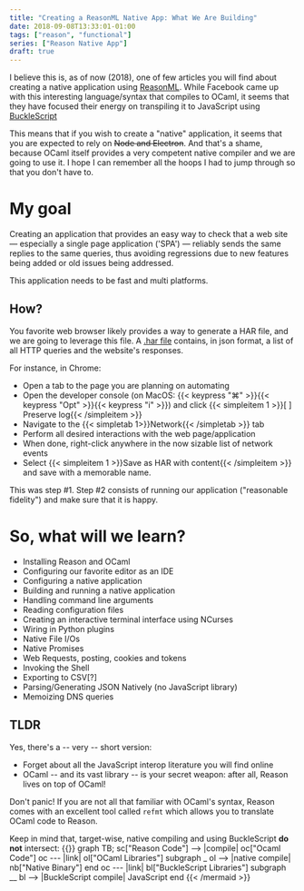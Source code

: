 ```yaml
---
title: "Creating a ReasonML Native App: What We Are Building"
date: 2018-09-08T13:33:01-01:00
tags: ["reason", "functional"]
series: ["Reason Native App"]
draft: true
---
```


I believe this is, as of now (2018), one of few articles you will find about creating a native application using [ReasonML](https://reasonml.github.io/). While Facebook came up with this interesting language/syntax that compiles to OCaml, it seems that they have focused their energy on transpiling it to JavaScript using [BuckleScript](https://github.com/BuckleScript/bucklescript)

<!--more-->

This means that if you wish to create a "native" application, it seems that you are expected to rely on ~~Node and Electron~~. And that's a shame, because OCaml itself provides a very competent native compiler and we are going to use it. I hope I can remember all the hoops I had to jump through so that you don't have to.

# My goal

Creating an application that provides an easy way to check that a web site — especially a single page application ('SPA') — reliably sends the same replies to the same queries, thus avoiding regressions due to new features being added or old issues being addressed.

This application needs to be fast and multi platforms.

## How?

You favorite web browser likely provides a way to generate a HAR file, and we are going to leverage this file. A [.har file](https://en.wikipedia.org/wiki/.har)  contains, in json format, a list of all HTTP queries and the website's responses.

For instance, in Chrome:

- Open a tab to the page you are planning on automating
- Open the developer console (on MacOS: {{< keypress "⌘" >}}{{< keypress "Opt" >}}{{< keypress "i" >}}) and click {{< simpleitem 1 >}}[ ] Preserve log{{< /simpleitem >}}
- Navigate to the {{< simpletab 1>}}Network{{< /simpletab >}} tab
- Perform all desired interactions with the web page/application
- When done, right-click anywhere in the now sizable list of network events
- Select {{< simpleitem 1 >}}Save as HAR with content{{< /simpleitem >}} and save with a memorable name.

This was step #1. Step #2 consists of running our application ("reasonable fidelity") and make sure that it is happy.

# So, what will we learn?

- Installing Reason and OCaml
- Configuring our favorite editor as an IDE
- Configuring a native application
- Building and running a native application
- Handling command line arguments
- Reading configuration files
- Creating an interactive terminal interface using NCurses
- Wiring in Python plugins
- Native File I/Os
- Native Promises
- Web Requests, posting, cookies and tokens
- Invoking the Shell
- Exporting to CSV[?]
- Parsing/Generating JSON Natively (no JavaScript library)
- Memoizing DNS queries


## TLDR

Yes, there's a -- very -- short version:

* Forget about all the JavaScript interop literature you will find online
* OCaml -- and its vast library -- is your secret weapon: after all, Reason lives on top of OCaml!

Don't panic! If you are not all that familiar with OCaml's syntax, Reason comes with an excellent tool called `refmt` which allows you to translate OCaml code to Reason.

Keep in mind that, target-wise, native compiling and using BuckleScript **do not** intersect:
{{<mermaid>}}
graph TB;
    sc["Reason Code"] --> |compile| oc["Ocaml Code"]
    oc --- |link| ol["OCaml Libraries"]
    subgraph _
        ol --> |native compile| nb["Native Binary"]
    end
    oc --- |link| bl["BuckleScript Libraries"]
    subgraph __
        bl --> |BuckleScript compile| JavaScript
    end
{{< /mermaid >}}


